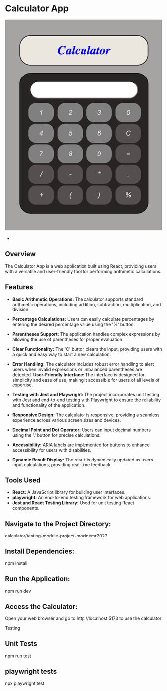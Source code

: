 # Calculator App

![Alt text](<Screenshot 2023-12-04 at 11.52.23.png>)

-

## Overview

The Calculator App is a web application built using React, providing users with a versatile and user-friendly tool for performing arithmetic calculations.

## Features

- **Basic Arithmetic Operations:**
  The calculator supports standard arithmetic operations, including addition, subtraction, multiplication, and division.

- **Percentage Calculations:**
  Users can easily calculate percentages by entering the desired percentage value using the '%' button.

- **Parentheses Support:**
  The application handles complex expressions by allowing the use of parentheses for proper evaluation.

- **Clear Functionality:**
  The 'C' button clears the input, providing users with a quick and easy way to start a new calculation.

- **Error Handling:**
  The calculator includes robust error handling to alert users when invalid expressions or unbalanced parentheses are detected.
**User-Friendly Interface:**
  The interface is designed for simplicity and ease of use, making it accessible for users of all levels of expertise.

- **Testing with Jest and Playwright:**
  The project incorporates unit testing with Jest and end-to-end testing with Playwright to ensure the reliability and functionality of the application.

- **Responsive Design:**
  The calculator is responsive, providing a seamless experience across various screen sizes and devices.

- **Decimal Point and Dot Operator:**
  Users can input decimal numbers using the '.' button for precise calculations.

- **Accessibility:**
  ARIA labels are implemented for buttons to enhance accessibility for users with disabilities.

- **Dynamic Result Display:**
  The result is dynamically updated as users input calculations, providing real-time feedback.

 

## Tools Used
- **React:** A JavaScript library for building user interfaces.
- **playwright:** An end-to-end testing framework for web applications.
- **Jest and React Testing Library:** Used for unit testing React components.




 ## Navigate to the Project Directory:
calculator/testing-module-project-moelnemr2022

## Install Dependencies:
npm install

## Run the Application:
npm run dev

## Access the Calculator:
Open your web browser and go to http://localhost:5173 to use the calculator

Testing

## Unit Tests
npm run test

## playwright tests
npx playwright test



